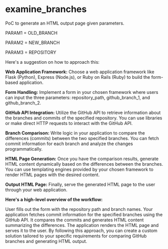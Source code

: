 # examine_branches
PoC to generate an HTML output page given parameters.

PARAM1 = OLD_BRANCH

PARAM2 = NEW_BRANCH

PARAM3 = REPOSITORY


Here's a suggestion on how to approach this:

**Web Application Framework:**
Choose a web application framework like Flask (Python), Express (Node.js), or Ruby on Rails (Ruby) to build the form-based application.

**Form Handling:**
Implement a form in your chosen framework where users can input the three parameters: repository_path, github_branch_1, and github_branch_2.

**GitHub API Integration:**
Utilize the GitHub API to retrieve information about the branches and commits of the specified repository. You can use libraries or make direct HTTP requests to interact with the GitHub API.

**Branch Comparison:**
Write logic in your application to compare the differences (commits) between the two specified branches. You can fetch commit information for each branch and analyze the changes programmatically.

**HTML Page Generation:**
Once you have the comparison results, generate HTML content dynamically based on the differences between the branches. You can use templating engines provided by your chosen framework to render HTML pages with the desired content.

**Output HTML Page:**
Finally, serve the generated HTML page to the user through your web application.

**Here's a high-level overview of the workflow:**

User fills out the form with the repository path and branch names.
Your application fetches commit information for the specified branches using the GitHub API.
It compares the commits and generates HTML content summarizing the differences.
The application renders the HTML page and serves it to the user.
By following this approach, you can create a custom solution tailored to your specific requirements for comparing GitHub branches and generating HTML output.
